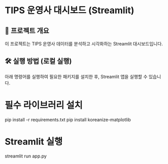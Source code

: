 # TIPS 운영사 대시보드 (Streamlit)

## 📌 프로젝트 개요
이 프로젝트는 TIPS 운영사 데이터를 분석하고 시각화하는 Streamlit 대시보드입니다.

## 🛠️ 실행 방법 (로컬 실행)
아래 명령어를 실행하여 필요한 패키지를 설치한 후, Streamlit 앱을 실행할 수 있습니다.

# 필수 라이브러리 설치
pip install -r requirements.txt
pip install koreanize-matplotlib


# Streamlit 실행
streamlit run app.py
